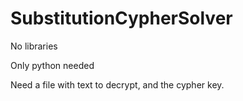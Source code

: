 # SubstitutionCypherSolver

No libraries

Only python needed

Need a file with text to decrypt, and the cypher key.

